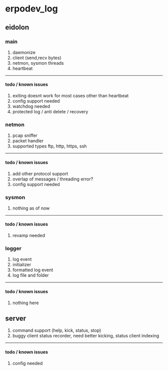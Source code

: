 # erpodev_log

## eidolon

### main
1. daemonize
2. client (send,recv bytes)
2. netmon, sysmon threads
3. heartbeat
--- 
#### todo / known issues
1. exiting doesnt work for most cases other than heartbeat
2. config support needed
3. watchdog needed
4. protected log / anti delete / recovery 

### netmon
1. pcap sniffer
2. packet handler 
3. supported types ftp, http, https, ssh 
--- 
#### todo / known issues
1. add other protocol support
2. overlap of messages / threading error?
3. config support needed

### sysmon
1. nothing as of now
--- 
#### todo / known issues
1. revamp needed

### logger
1. log event
2. initializer
3. formatted log event
4. log file and folder
--- 
#### todo / known issues
1. nothing here

## server
1. command support (help, kick, status, stop)
2. buggy client status recorder, need better kicking, status client indexing
--- 
#### todo / known issues
1. config needed


